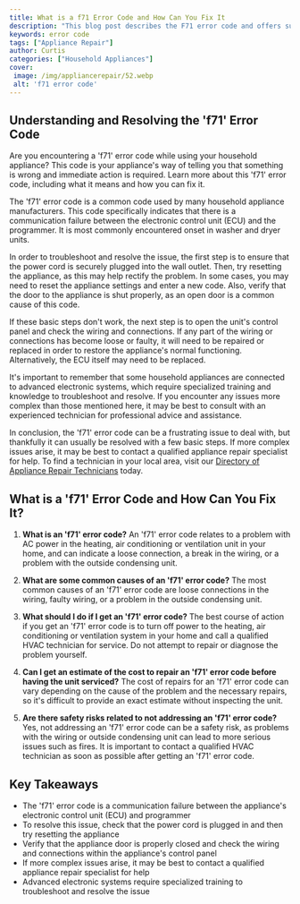 ```yaml
---
title: What is a f71 Error Code and How Can You Fix It
description: "This blog post describes the F71 error code and offers suggestions on how to troubleshoot the problem and get your device working again Dont attempt repairs without first understanding the problem and how to fix it"
keywords: error code
tags: ["Appliance Repair"]
author: Curtis
categories: ["Household Appliances"]
cover: 
 image: /img/appliancerepair/52.webp
 alt: 'f71 error code'
---
```

## Understanding and Resolving the 'f71' Error Code 
Are you encountering a 'f71' error code while using your household appliance? This code is your appliance's way of telling you that something is wrong and immediate action is required. Learn more about this 'f71' error code, including what it means and how you can fix it.

The 'f71' error code is a common code used by many household appliance manufacturers. This code specifically indicates that there is a communication failure between the electronic control unit (ECU) and the programmer. It is most commonly encountered onset in washer and dryer units.

In order to troubleshoot and resolve the issue, the first step is to ensure that the power cord is securely plugged into the wall outlet. Then, try resetting the appliance, as this may help rectify the problem. In some cases, you may need to reset the appliance settings and enter a new code. Also, verify that the door to the appliance is shut properly, as an open door is a common cause of this code.

If these basic steps don't work, the next step is to open the unit's control panel and check the wiring and connections. If any part of the wiring or connections has become loose or faulty, it will need to be repaired or replaced in order to restore the appliance's normal functioning. Alternatively, the ECU itself may need to be replaced.

It's important to remember that some household appliances are connected to advanced electronic systems, which require specialized training and knowledge to troubleshoot and resolve. If you encounter any issues more complex than those mentioned here, it may be best to consult with an experienced technician for professional advice and assistance.

In conclusion, the 'f71' error code can be a frustrating issue to deal with, but thankfully it can usually be resolved with a few basic steps. If more complex issues arise, it may be best to contact a qualified appliance repair specialist for help. To find a technician in your local area, visit our [Directory of Appliance Repair Technicians](./pages/appliance-repair-technicians) today.

## What is a 'f71' Error Code and How Can You Fix It?

1. **What is an 'f71' error code?** 
An 'f71' error code relates to a problem with AC power in the heating, air conditioning or ventilation unit in your home, and can indicate a loose connection, a break in the wiring, or a problem with the outside condensing unit.

2. **What are some common causes of an 'f71' error code?** 
The most common causes of an 'f71' error code are loose connections in the wiring, faulty wiring, or a problem in the outside condensing unit.

3. **What should I do if I get an 'f71' error code?** 
The best course of action if you get an 'f71' error code is to turn off power to the heating, air conditioning or ventilation system in your home and call a qualified HVAC technician for service. Do not attempt to repair or diagnose the problem yourself.

4. **Can I get an estimate of the cost to repair an 'f71' error code before having the unit serviced?** 
The cost of repairs for an 'f71' error code can vary depending on the cause of the problem and the necessary repairs, so it's difficult to provide an exact estimate without inspecting the unit.

5. **Are there safety risks related to not addressing an 'f71' error code?** 
Yes, not addressing an 'f71' error code can be a safety risk, as problems with the wiring or outside condensing unit can lead to more serious issues such as fires. It is important to contact a qualified HVAC technician as soon as possible after getting an 'f71' error code.

## Key Takeaways
- The 'f71' error code is a communication failure between the appliance's electronic control unit (ECU) and programmer
- To resolve this issue, check that the power cord is plugged in and then try resetting the appliance
- Verify that the appliance door is properly closed and check the wiring and connections within the appliance's control panel
- If more complex issues arise, it may be best to contact a qualified appliance repair specialist for help 
- Advanced electronic systems require specialized training to troubleshoot and resolve the issue
